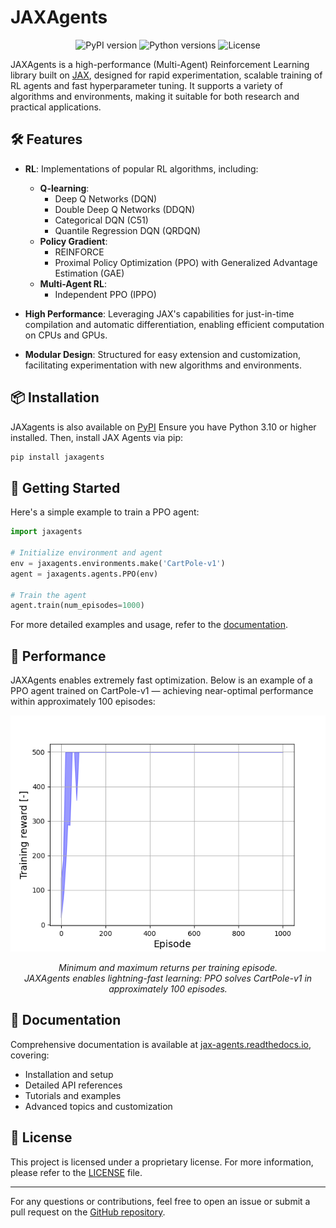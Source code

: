 # JAXAgents

<p align="center">
  <img src="https://img.shields.io/pypi/v/jaxagents" alt="PyPI version" />
  <img src="https://img.shields.io/pypi/pyversions/jaxagents" alt="Python versions" />
  <img src="https://img.shields.io/github/license/amavrits/jax-agents" alt="License" />
</p>

JAXAgents is a high-performance (Multi-Agent) Reinforcement Learning library built on [JAX](https://github.com/google/jax), designed for rapid experimentation, scalable training of RL agents and fast hyperparameter tuning. It supports a variety of algorithms and environments, making it suitable for both research and practical applications.

## 🛠️ Features

- **RL**: Implementations of popular RL algorithms, including:
  - **Q-learning**:
    - Deep Q Networks (DQN)
    - Double Deep Q Networks (DDQN)
    - Categorical DQN (C51)
    - Quantile Regression DQN (QRDQN)
  - **Policy Gradient**:
    - REINFORCE
    - Proximal Policy Optimization (PPO) with Generalized Advantage Estimation (GAE)
  - **Multi-Agent RL**:
    - Independent PPO (IPPO)

- **High Performance**: Leveraging JAX's capabilities for just-in-time compilation and automatic differentiation, enabling efficient computation on CPUs and GPUs.

- **Modular Design**: Structured for easy extension and customization, facilitating experimentation with new algorithms and environments.

## 📦 Installation

JAXagents is also available on [PyPI](https://pypi.org/project/jaxagents/)
Ensure you have Python 3.10 or higher installed. Then, install JAX Agents via pip:

```bash
pip install jaxagents
```

## 🏁 Getting Started

Here's a simple example to train a PPO agent:

```python
import jaxagents

# Initialize environment and agent
env = jaxagents.environments.make('CartPole-v1')
agent = jaxagents.agents.PPO(env)

# Train the agent
agent.train(num_episodes=1000)
```

For more detailed examples and usage, refer to the [documentation](https://jax-agents.readthedocs.io/en/latest/).

## 🚀 Performance

JAXAgents enables extremely fast optimization. Below is an example of a PPO agent trained on CartPole-v1 — achieving near-optimal performance within approximately 100 episodes:

<p align="center">
  <img src="docs/assets/cartpole_returns.png" alt="Training Returns on CartPole-v1" />
</p>

<p align="center">
  <em>Minimum and maximum returns per training episode.<br>JAXAgents enables lightning-fast learning: PPO solves CartPole-v1 in approximately 100 episodes.</em>
</p>

## 📖 Documentation

Comprehensive documentation is available at [jax-agents.readthedocs.io](https://amavrits.github.io/jax-agents/), covering:

- Installation and setup
- Detailed API references
- Tutorials and examples
- Advanced topics and customization

## 📄 License

This project is licensed under a proprietary license. For more information, please refer to the [LICENSE](https://github.com/amavrits/jax-agents/blob/main/LICENSE) file.

---

For any questions or contributions, feel free to open an issue or submit a pull request on the [GitHub repository](https://github.com/amavrits/jax-agents).
